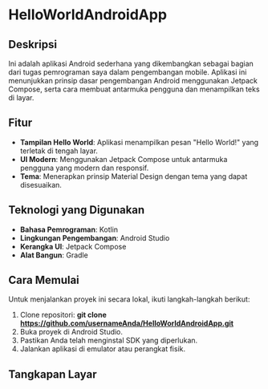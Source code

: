 # HelloWorldAndroidApp

## Deskripsi

Ini adalah aplikasi Android sederhana yang dikembangkan sebagai bagian dari tugas pemrograman saya dalam pengembangan mobile. Aplikasi ini menunjukkan prinsip dasar pengembangan Android menggunakan Jetpack Compose, serta cara membuat antarmuka pengguna dan menampilkan teks di layar.

## Fitur

- **Tampilan Hello World**: Aplikasi menampilkan pesan "Hello World!" yang terletak di tengah layar.
- **UI Modern**: Menggunakan Jetpack Compose untuk antarmuka pengguna yang modern dan responsif.
- **Tema**: Menerapkan prinsip Material Design dengan tema yang dapat disesuaikan.

## Teknologi yang Digunakan

- **Bahasa Pemrograman**: Kotlin
- **Lingkungan Pengembangan**: Android Studio
- **Kerangka UI**: Jetpack Compose
- **Alat Bangun**: Gradle

## Cara Memulai

Untuk menjalankan proyek ini secara lokal, ikuti langkah-langkah berikut:

1. Clone repositori: **git clone https://github.com/usernameAnda/HelloWorldAndroidApp.git**
2. Buka proyek di Android Studio.
3. Pastikan Anda telah menginstal SDK yang diperlukan.
4. Jalankan aplikasi di emulator atau perangkat fisik.

## Tangkapan Layar
